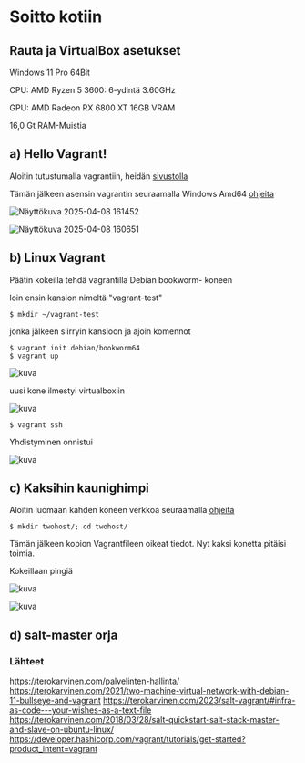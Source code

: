 # Soitto kotiin

## Rauta ja VirtualBox asetukset

Windows 11 Pro 64Bit

CPU: AMD Ryzen 5 3600: 6-ydintä 3.60GHz

GPU: AMD Radeon RX 6800 XT 16GB VRAM

16,0 Gt RAM-Muistia 

## a) Hello Vagrant!

Aloitin tutustumalla vagrantiin, heidän [sivustolla](https://developer.hashicorp.com/vagrant/tutorials/get-started?product_intent=vagrant)

Tämän jälkeen asensin vagrantin seuraamalla Windows Amd64 [ohjeita](https://developer.hashicorp.com/vagrant/install)

![Näyttökuva 2025-04-08 161452](https://github.com/user-attachments/assets/6926e463-aad0-4f91-9b2b-5cb0daee2bf3)

![Näyttökuva 2025-04-08 160651](https://github.com/user-attachments/assets/3438d06a-1f36-4c7c-98c7-6f7971462fe3)

## b) Linux Vagrant

Päätin kokeilla tehdä vagrantilla Debian bookworm- koneen

loin ensin kansion nimeltä "vagrant-test"

```
$ mkdir ~/vagrant-test
```

jonka jälkeen siirryin kansioon ja ajoin komennot

```
$ vagrant init debian/bookworm64
$ vagrant up
```

![kuva](https://github.com/user-attachments/assets/c2eaf18a-9151-4a2b-9f7b-b5b942a1df6f)

uusi kone ilmestyi virtualboxiin

![kuva](https://github.com/user-attachments/assets/14bb920b-4bd5-4ca3-8ddb-c16b00f36aa4)

```
$ vagrant ssh
```
Yhdistyminen onnistui

![kuva](https://github.com/user-attachments/assets/9ba42fb0-b8d7-44d9-ac33-68c98b149ebe)


## c) Kaksihin kaunighimpi
Aloitin luomaan kahden koneen verkkoa seuraamalla [ohjeita](https://terokarvinen.com/2021/two-machine-virtual-network-with-debian-11-bullseye-and-vagrant/)
```
$ mkdir twohost/; cd twohost/
```
Tämän jälkeen kopion Vagrantfileen oikeat tiedot. Nyt kaksi konetta pitäisi toimia.

Kokeillaan pingiä

![kuva](https://github.com/user-attachments/assets/232ff7a1-b789-4822-8dea-fc67074f729c)

![kuva](https://github.com/user-attachments/assets/b9955c25-bd2c-4280-8480-f0395f96c5f0)

## d) salt-master orja






### Lähteet
https://terokarvinen.com/palvelinten-hallinta/
https://terokarvinen.com/2021/two-machine-virtual-network-with-debian-11-bullseye-and-vagrant
https://terokarvinen.com/2023/salt-vagrant/#infra-as-code---your-wishes-as-a-text-file
https://terokarvinen.com/2018/03/28/salt-quickstart-salt-stack-master-and-slave-on-ubuntu-linux/
https://developer.hashicorp.com/vagrant/tutorials/get-started?product_intent=vagrant
